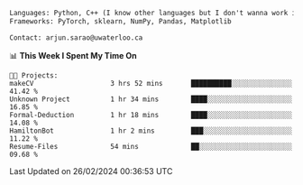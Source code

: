 ```txt
Languages: Python, C++ (I know other languages but I don't wanna work in em)
Frameworks: PyTorch, sklearn, NumPy, Pandas, Matplotlib

Contact: arjun.sarao@uwaterloo.ca
```

<!--START_SECTION:waka-->
📊 **This Week I Spent My Time On** 

```text
🐱‍💻 Projects: 
makeCV                   3 hrs 52 mins       ██████████░░░░░░░░░░░░░░░   41.42 % 
Unknown Project          1 hr 34 mins        ████░░░░░░░░░░░░░░░░░░░░░   16.85 % 
Formal-Deduction         1 hr 18 mins        ████░░░░░░░░░░░░░░░░░░░░░   14.08 % 
HamiltonBot              1 hr 2 mins         ███░░░░░░░░░░░░░░░░░░░░░░   11.22 % 
Resume-Files             54 mins             ██░░░░░░░░░░░░░░░░░░░░░░░   09.68 % 
```


 Last Updated on 26/02/2024 00:36:53 UTC
<!--END_SECTION:waka-->
